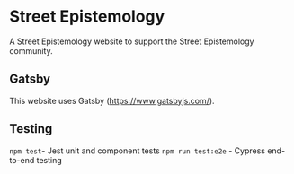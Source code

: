 # Street Epistemology

A Street Epistemology website to support the Street Epistemology community.

## Gatsby

This website uses Gatsby (https://www.gatsbyjs.com/).

## Testing

`npm test`- Jest unit and component tests
`npm run test:e2e` - Cypress end-to-end testing
